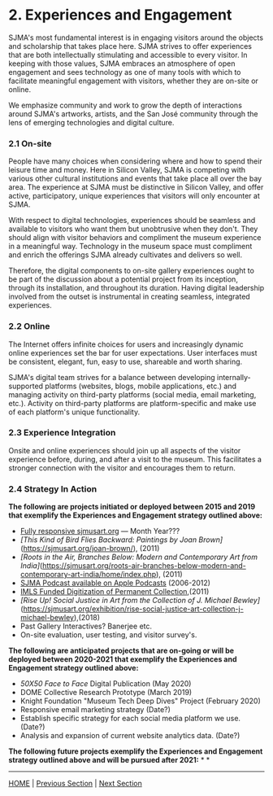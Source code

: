 # 2. Experiences and Engagement

SJMA's most fundamental interest is in engaging visitors around the objects and scholarship that takes place here. SJMA strives to offer experiences that are both intellectually stimulating and accessible to every visitor. In keeping with those values, SJMA embraces an atmosphere of open engagement and sees technology as one of many tools with which to facilitate meaningful engagement with visitors, whether they are on-site or online.

We emphasize community and work to grow the depth of interactions around SJMA's artworks, artists, and the San José community through the lens of emerging technologies and digital culture.

### 2.1 On-site

People have many choices when considering where and how to spend their leisure time and money. Here in Silicon Valley, SJMA is competing with various other cultural institutions and events that take place all over the bay area. The experience at SJMA must be distinctive in Silicon Valley, and offer active, participatory, unique experiences that visitors will only encounter at SJMA.

With respect to digital technologies, experiences should be seamless and available to visitors who want them but unobtrusive when they don't. They should align with visitor behaviors and compliment the museum experience in a meaningful way. Technology in the museum space must compliment and enrich the offerings SJMA already cultivates and delivers so well.

Therefore, the digital components to on-site gallery experiences ought to be part of the discussion about a potential project from its inception, through its installation, and throughout its duration. Having digital leadership involved from the outset is instrumental in creating seamless, integrated experiences.

### 2.2 Online

The Internet offers infinite choices for users and increasingly dynamic online experiences set the bar for user expectations. User interfaces must be consistent, elegant, fun, easy to use, shareable and worth sharing.

SJMA's digital team strives for a balance between developing internally-supported platforms (websites, blogs, mobile applications, etc.) and managing activity on third-party platforms (social media, email marketing, etc.). Activity on third-party platforms are platform-specific and make use of each platform's unique functionality.

### 2.3 Experience Integration

Onsite and online experiences should join up all aspects of the visitor experience before, during, and after a visit to the museum. This facilitates a stronger connection with the visitor and encourages them to return.

### 2.4 Strategy In Action

**The following are projects initiated or deployed between 2015 and 2019 that exemplify the Experiences and Engagement strategy outlined above:**

* [Fully responsive sjmusart.org](https://sjmusart.org/) — Month Year???
* *[This Kind of Bird Flies Backward: Paintings by Joan Brown]*(https://sjmusart.org/joan-brown/), (2011)
* *[Roots in the Air, Branches Below: Modern and Contemporary Art from India]*(https://sjmusart.org/roots-air-branches-below-modern-and-contemporary-art-india/home/index.php), (2011)
* [SJMA Podcast available on Apple Podcasts](https://itunes.apple.com/podcast/sjma-podcast/id200789487?mt=2) (2006-2012)
* [IMLS Funded Digitization of Permanent Collection](http://collection.sjmusart.org/?_ga=2.59512749.1871112890.1531504090-1211831290.1519773111),(2011)
* *[Rise Up! Social Justice in Art from the Collection of J. Michael Bewley]*(https://sjmusart.org/exhibition/rise-social-justice-art-collection-j-michael-bewley),(2018)
* Past Gallery Interactives? Banerjee etc.
* On-site evaluation, user testing, and visitor survey's.

**The following are anticipated projects that are on-going or will be deployed between 2020-2021 that exemplify the Experiences and Engagement strategy outlined above:**

* *50X50 Face to Face* Digital Publication (May 2020)
* DOME Collective Research Prototype (March 2019)
* Knight Foundation "Museum Tech Deep Dives" Project (February 2020)
* Responsive email marketing strategy (Date?)
* Establish specific strategy for each social media platform we use.(Date?)
* Analysis and expansion of current website analytics data. (Date?)

**The following future projects exemplify the Experiences and Engagement strategy outlined above and will be pursued after 2021:**
*
*

-----

[HOME](index.md) | [Previous Section](01_Introduction.md) | [Next Section](03_Accessibility_and_Philosophy.md)
